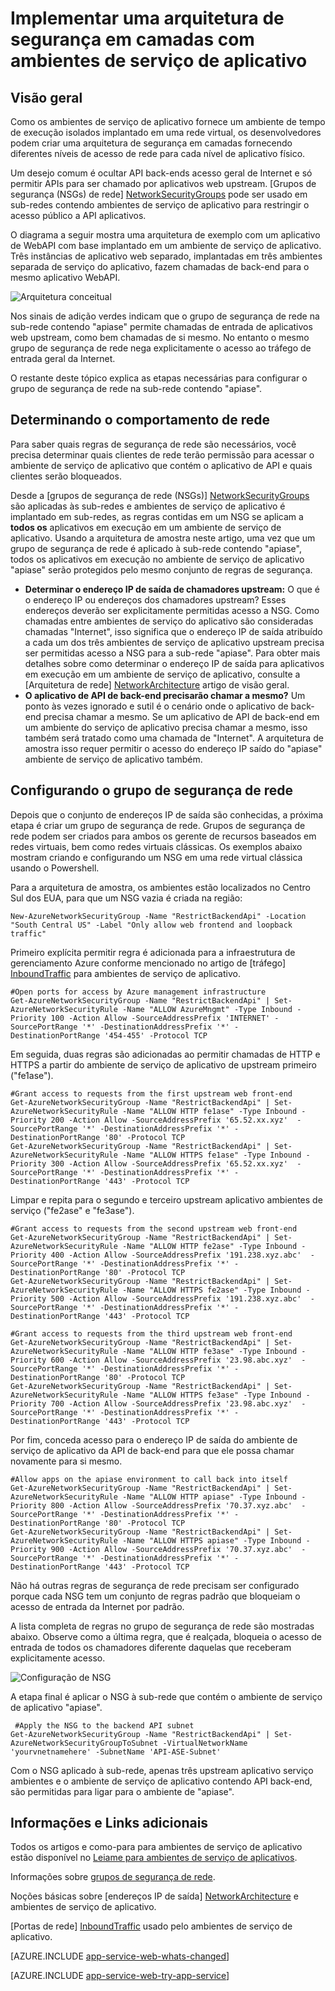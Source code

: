 <properties 
    pageTitle="Arquitetura de segurança em camadas com ambientes de serviço de aplicativo" 
    description="Implementando uma arquitetura de segurança em camadas com ambientes de serviço de aplicativo." 
    services="app-service" 
    documentationCenter="" 
    authors="stefsch" 
    manager="wpickett" 
    editor=""/>

<tags 
    ms.service="app-service" 
    ms.workload="na" 
    ms.tgt_pltfrm="na" 
    ms.devlang="na" 
    ms.topic="article" 
    ms.date="08/30/2016" 
    ms.author="stefsch"/>   

# <a name="implementing-a-layered-security-architecture-with-app-service-environments"></a>Implementar uma arquitetura de segurança em camadas com ambientes de serviço de aplicativo

## <a name="overview"></a>Visão geral ##
 
Como os ambientes de serviço de aplicativo fornece um ambiente de tempo de execução isolados implantado em uma rede virtual, os desenvolvedores podem criar uma arquitetura de segurança em camadas fornecendo diferentes níveis de acesso de rede para cada nível de aplicativo físico.

Um desejo comum é ocultar API back-ends acesso geral de Internet e só permitir APIs para ser chamado por aplicativos web upstream.  [Grupos de segurança (NSGs) de rede] [ NetworkSecurityGroups] pode ser usado em sub-redes contendo ambientes de serviço de aplicativo para restringir o acesso público a API aplicativos.

O diagrama a seguir mostra uma arquitetura de exemplo com um aplicativo de WebAPI com base implantado em um ambiente de serviço de aplicativo.  Três instâncias de aplicativo web separado, implantadas em três ambientes separada de serviço do aplicativo, fazem chamadas de back-end para o mesmo aplicativo WebAPI.

![Arquitetura conceitual][ConceptualArchitecture] 

Nos sinais de adição verdes indicam que o grupo de segurança de rede na sub-rede contendo "apiase" permite chamadas de entrada de aplicativos web upstream, como bem chamadas de si mesmo.  No entanto o mesmo grupo de segurança de rede nega explicitamente o acesso ao tráfego de entrada geral da Internet. 

O restante deste tópico explica as etapas necessárias para configurar o grupo de segurança de rede na sub-rede contendo "apiase".

## <a name="determining-the-network-behavior"></a>Determinando o comportamento de rede ##
Para saber quais regras de segurança de rede são necessários, você precisa determinar quais clientes de rede terão permissão para acessar o ambiente de serviço de aplicativo que contém o aplicativo de API e quais clientes serão bloqueados.

Desde a [grupos de segurança de rede (NSGs)] [ NetworkSecurityGroups] são aplicadas às sub-redes e ambientes de serviço de aplicativo é implantado em sub-redes, as regras contidas em um NSG se aplicam a **todos os** aplicativos em execução em um ambiente de serviço de aplicativo.  Usando a arquitetura de amostra neste artigo, uma vez que um grupo de segurança de rede é aplicado à sub-rede contendo "apiase", todos os aplicativos em execução no ambiente de serviço de aplicativo "apiase" serão protegidos pelo mesmo conjunto de regras de segurança. 

- **Determinar o endereço IP de saída de chamadores upstream:**  O que é o endereço IP ou endereços dos chamadores upstream?  Esses endereços deverão ser explicitamente permitidas acesso a NSG.  Como chamadas entre ambientes de serviço do aplicativo são consideradas chamadas "Internet", isso significa que o endereço IP de saída atribuído a cada um dos três ambientes de serviço de aplicativo upstream precisa ser permitidas acesso a NSG para a sub-rede "apiase".   Para obter mais detalhes sobre como determinar o endereço IP de saída para aplicativos em execução em um ambiente de serviço de aplicativo, consulte a [Arquitetura de rede] [ NetworkArchitecture] artigo de visão geral.
- **O aplicativo de API de back-end precisarão chamar a mesmo?**  Um ponto às vezes ignorado e sutil é o cenário onde o aplicativo de back-end precisa chamar a mesmo.  Se um aplicativo de API de back-end em um ambiente do serviço de aplicativo precisa chamar a mesmo, isso também será tratado como uma chamada de "Internet".  A arquitetura de amostra isso requer permitir o acesso do endereço IP saído do "apiase" ambiente de serviço de aplicativo também.

## <a name="setting-up-the-network-security-group"></a>Configurando o grupo de segurança de rede ##
Depois que o conjunto de endereços IP de saída são conhecidas, a próxima etapa é criar um grupo de segurança de rede.  Grupos de segurança de rede podem ser criados para ambos os gerente de recursos baseados em redes virtuais, bem como redes virtuais clássicas.  Os exemplos abaixo mostram criando e configurando um NSG em uma rede virtual clássica usando o Powershell.

Para a arquitetura de amostra, os ambientes estão localizados no Centro Sul dos EUA, para que um NSG vazia é criada na região:

    New-AzureNetworkSecurityGroup -Name "RestrictBackendApi" -Location "South Central US" -Label "Only allow web frontend and loopback traffic"

Primeiro explícita permitir regra é adicionada para a infraestrutura de gerenciamento Azure conforme mencionado no artigo de [tráfego] [ InboundTraffic] para ambientes de serviço de aplicativo.

    #Open ports for access by Azure management infrastructure
    Get-AzureNetworkSecurityGroup -Name "RestrictBackendApi" | Set-AzureNetworkSecurityRule -Name "ALLOW AzureMngmt" -Type Inbound -Priority 100 -Action Allow -SourceAddressPrefix 'INTERNET' -SourcePortRange '*' -DestinationAddressPrefix '*' -DestinationPortRange '454-455' -Protocol TCP
    
Em seguida, duas regras são adicionadas ao permitir chamadas de HTTP e HTTPS a partir do ambiente de serviço de aplicativo de upstream primeiro ("fe1ase").

    #Grant access to requests from the first upstream web front-end
    Get-AzureNetworkSecurityGroup -Name "RestrictBackendApi" | Set-AzureNetworkSecurityRule -Name "ALLOW HTTP fe1ase" -Type Inbound -Priority 200 -Action Allow -SourceAddressPrefix '65.52.xx.xyz'  -SourcePortRange '*' -DestinationAddressPrefix '*' -DestinationPortRange '80' -Protocol TCP
    Get-AzureNetworkSecurityGroup -Name "RestrictBackendApi" | Set-AzureNetworkSecurityRule -Name "ALLOW HTTPS fe1ase" -Type Inbound -Priority 300 -Action Allow -SourceAddressPrefix '65.52.xx.xyz'  -SourcePortRange '*' -DestinationAddressPrefix '*' -DestinationPortRange '443' -Protocol TCP

Limpar e repita para o segundo e terceiro upstream aplicativo ambientes de serviço ("fe2ase" e "fe3ase").

    #Grant access to requests from the second upstream web front-end
    Get-AzureNetworkSecurityGroup -Name "RestrictBackendApi" | Set-AzureNetworkSecurityRule -Name "ALLOW HTTP fe2ase" -Type Inbound -Priority 400 -Action Allow -SourceAddressPrefix '191.238.xyz.abc'  -SourcePortRange '*' -DestinationAddressPrefix '*' -DestinationPortRange '80' -Protocol TCP
    Get-AzureNetworkSecurityGroup -Name "RestrictBackendApi" | Set-AzureNetworkSecurityRule -Name "ALLOW HTTPS fe2ase" -Type Inbound -Priority 500 -Action Allow -SourceAddressPrefix '191.238.xyz.abc'  -SourcePortRange '*' -DestinationAddressPrefix '*' -DestinationPortRange '443' -Protocol TCP
    
    #Grant access to requests from the third upstream web front-end
    Get-AzureNetworkSecurityGroup -Name "RestrictBackendApi" | Set-AzureNetworkSecurityRule -Name "ALLOW HTTP fe3ase" -Type Inbound -Priority 600 -Action Allow -SourceAddressPrefix '23.98.abc.xyz'  -SourcePortRange '*' -DestinationAddressPrefix '*' -DestinationPortRange '80' -Protocol TCP
    Get-AzureNetworkSecurityGroup -Name "RestrictBackendApi" | Set-AzureNetworkSecurityRule -Name "ALLOW HTTPS fe3ase" -Type Inbound -Priority 700 -Action Allow -SourceAddressPrefix '23.98.abc.xyz'  -SourcePortRange '*' -DestinationAddressPrefix '*' -DestinationPortRange '443' -Protocol TCP

Por fim, conceda acesso para o endereço IP de saída do ambiente de serviço de aplicativo da API de back-end para que ele possa chamar novamente para si mesmo.

    #Allow apps on the apiase environment to call back into itself
    Get-AzureNetworkSecurityGroup -Name "RestrictBackendApi" | Set-AzureNetworkSecurityRule -Name "ALLOW HTTP apiase" -Type Inbound -Priority 800 -Action Allow -SourceAddressPrefix '70.37.xyz.abc'  -SourcePortRange '*' -DestinationAddressPrefix '*' -DestinationPortRange '80' -Protocol TCP
    Get-AzureNetworkSecurityGroup -Name "RestrictBackendApi" | Set-AzureNetworkSecurityRule -Name "ALLOW HTTPS apiase" -Type Inbound -Priority 900 -Action Allow -SourceAddressPrefix '70.37.xyz.abc'  -SourcePortRange '*' -DestinationAddressPrefix '*' -DestinationPortRange '443' -Protocol TCP

Não há outras regras de segurança de rede precisam ser configurado porque cada NSG tem um conjunto de regras padrão que bloqueiam o acesso de entrada da Internet por padrão.

A lista completa de regras no grupo de segurança de rede são mostradas abaixo.  Observe como a última regra, que é realçada, bloqueia o acesso de entrada de todos os chamadores diferente daquelas que receberam explicitamente acesso.

![Configuração de NSG][NSGConfiguration] 

A etapa final é aplicar o NSG à sub-rede que contém o ambiente de serviço de aplicativo "apiase".  

     #Apply the NSG to the backend API subnet
    Get-AzureNetworkSecurityGroup -Name "RestrictBackendApi" | Set-AzureNetworkSecurityGroupToSubnet -VirtualNetworkName 'yourvnetnamehere' -SubnetName 'API-ASE-Subnet'

Com o NSG aplicado à sub-rede, apenas três upstream aplicativo serviço ambientes e o ambiente de serviço de aplicativo contendo API back-end, são permitidas para ligar para o ambiente de "apiase".


## <a name="additional-links-and-information"></a>Informações e Links adicionais ##
Todos os artigos e como-para para ambientes de serviço de aplicativo estão disponível no [Leiame para ambientes de serviço de aplicativos](../app-service/app-service-app-service-environments-readme.md).

Informações sobre [grupos de segurança de rede](../virtual-network/virtual-networks-nsg.md). 

Noções básicas sobre [endereços IP de saída] [ NetworkArchitecture] e ambientes de serviço de aplicativo.

[Portas de rede] [ InboundTraffic] usado pelo ambientes de serviço de aplicativo.

[AZURE.INCLUDE [app-service-web-whats-changed](../../includes/app-service-web-whats-changed.md)]

[AZURE.INCLUDE [app-service-web-try-app-service](../../includes/app-service-web-try-app-service.md)]

<!-- LINKS -->
[NetworkSecurityGroups]: https://azure.microsoft.com/documentation/articles/virtual-networks-nsg/
[NetworkArchitecture]:  https://azure.microsoft.com/documentation/articles/app-service-app-service-environment-network-architecture-overview/
[InboundTraffic]:  https://azure.microsoft.com/en-us/documentation/articles/app-service-app-service-environment-control-inbound-traffic/

<!-- IMAGES -->
[ConceptualArchitecture]: ./media/app-service-app-service-environment-layered-security/ConceptualArchitecture-1.png
[NSGConfiguration]:  ./media/app-service-app-service-environment-layered-security/NSGConfiguration-1.png
